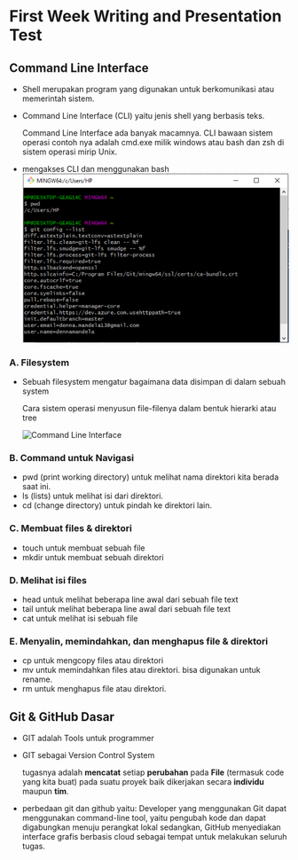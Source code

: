 # First Week Writing and Presentation Test
## Command Line Interface
- Shell merupakan program yang digunakan untuk berkomunikasi atau memerintah sistem.
- Command Line Interface (CLI) yaitu jenis shell yang berbasis teks.

  Command Line Interface ada banyak macamnya. CLI bawaan sistem operasi contoh nya adalah cmd.exe milik windows atau bash dan zsh di sistem operasi mirip Unix.
  
- mengakses CLI dan menggunakan bash ![Command Line Interface](/week-1/mengakses-cli.png)
### A. Filesystem
- Sebuah filesystem mengatur bagaimana data disimpan di dalam sebuah system
  
  Cara sistem operasi menyusun file-filenya dalam bentuk hierarki atau tree

  ![Command Line Interface](/week-1/filesystem.png)

### B. Command untuk Navigasi
- pwd (print working directory) untuk melihat nama direktori kita berada saat ini.
- ls (lists) untuk melihat isi dari direktori.
- cd (change directory) untuk pindah ke direktori lain.
### C. Membuat files & direktori
- touch untuk membuat sebuah file
- mkdir untuk membuat sebuah direktori
### D. Melihat isi files
- head untuk melihat beberapa line awal dari sebuah file text
- tail untuk melihat beberapa line awal dari sebuah file text
- cat untuk melihat isi sebuah file
### E. Menyalin, memindahkan, dan menghapus file & direktori
- cp untuk mengcopy files atau direktori
- mv untuk memindahkan files atau direktori. bisa digunakan untuk rename.
- rm untuk menghapus file atau direktori.

## Git & GitHub Dasar
- GIT adalah Tools untuk programmer
- GIT sebagai Version Control System 

  tugasnya adalah **mencatat** setiap **perubahan** pada **File** (termasuk code yang kita buat) pada suatu proyek baik dikerjakan secara **individu** maupun **tim**.
- perbedaan git dan github yaitu: Developer yang menggunakan Git dapat menggunakan command-line tool, yaitu pengubah kode dan dapat digabungkan menuju perangkat lokal sedangkan, GitHub menyediakan interface grafis berbasis cloud sebagai tempat untuk melakukan seluruh tugas.

  





